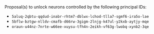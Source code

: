 Proposal(s) to unlock neurons controlled by the following principal IDs:

* `5aluq-2qbtu-qqdud-inabr-rhtm7-dblwx-lchod-tlla7-sgmf6-ira5o-lae`
* `5bflw-bztgw-nlldv-cmafb-d66rw-3gigm-2lnjg-k47ul-y2kxb-aytjy-mqe`
* `oraun-u44nz-7nrte-w66ee-xuysu-tfh4n-2eikh-vf63g-lwobq-xynb2-3qe`

